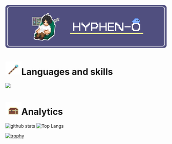 [![hyphen-o's GitHub Banner](./assets/profile1.png)]()

# <div><img src="./assets/cane.png" width="50px"/>Languages and skills</div>
<div style="display: inline-block;">
<img src="https://skillicons.dev/icons?i=next,react,vite,laravel,fastapi,py,ts,js,php,html,css,java,docker,git,prisma,sqlite,mysql,selenium,aws,figma,postman,latex,)"/>
</div>

# <div><img src="./assets/box1.png" width="50px" />Analytics</div>
<p align="left"> 
  <img alt="github stats" height="150px" src="https://github-readme-stats.vercel.app/api?username=hyphen-o&theme=blueberry&show_icons=true&hide_border=true" />
  <img alt="Top Langs" height="150px" src="http://github-profile-summary-cards.vercel.app/api/cards/most-commit-language?username=hyphen-o&theme=blueberry" />
</p>

[![trophy](https://github-profile-trophy.vercel.app/?username=hyphen-o&theme=onedark)](https://github.com/ryo-ma/github-profile-trophy)

<!--
**hyphen-o/hyphen-o** is a ✨ _special_ ✨ repository because its `README.md` (this file) appears on your GitHub profile.

Here are some ideas to get you started:

- 🔭 I’m currently working on ...
- 🌱 I’m currently learning ...
- 👯 I’m looking to collaborate on ...
- 🤔 I’m looking for help with ...
- 💬 Ask me about ...
- 📫 How to reach me: ...
- 😄 Pronouns: ...
- ⚡ Fun fact: ...
-->
